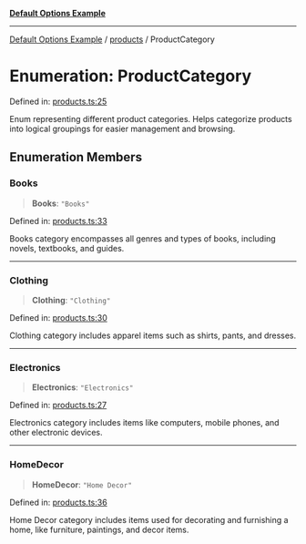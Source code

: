 [**Default Options Example**](../../README.md)

***

[Default Options Example](../../modules.md) / [products](../README.md) / ProductCategory

# Enumeration: ProductCategory

Defined in: [products.ts:25](https://github.com/typedoc2md/dummy-typescript-api/blob/main/src/products.ts#L25)

Enum representing different product categories.
Helps categorize products into logical groupings for easier management and browsing.

## Enumeration Members

### Books

> **Books**: `"Books"`

Defined in: [products.ts:33](https://github.com/typedoc2md/dummy-typescript-api/blob/main/src/products.ts#L33)

Books category encompasses all genres and types of books, including novels, textbooks, and guides.

***

### Clothing

> **Clothing**: `"Clothing"`

Defined in: [products.ts:30](https://github.com/typedoc2md/dummy-typescript-api/blob/main/src/products.ts#L30)

Clothing category includes apparel items such as shirts, pants, and dresses.

***

### Electronics

> **Electronics**: `"Electronics"`

Defined in: [products.ts:27](https://github.com/typedoc2md/dummy-typescript-api/blob/main/src/products.ts#L27)

Electronics category includes items like computers, mobile phones, and other electronic devices.

***

### HomeDecor

> **HomeDecor**: `"Home Decor"`

Defined in: [products.ts:36](https://github.com/typedoc2md/dummy-typescript-api/blob/main/src/products.ts#L36)

Home Decor category includes items used for decorating and furnishing a home, like furniture, paintings, and decor items.
